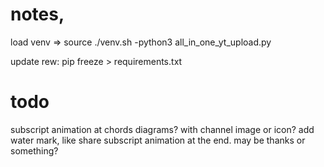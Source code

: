 
# notes,
load venv => source ./venv.sh
-python3 all_in_one_yt_upload.py

update rew: pip freeze > requirements.txt

# todo

subscript animation at chords diagrams? with channel image or icon?
add water mark, like share subscript animation at the end. may be thanks or something?
